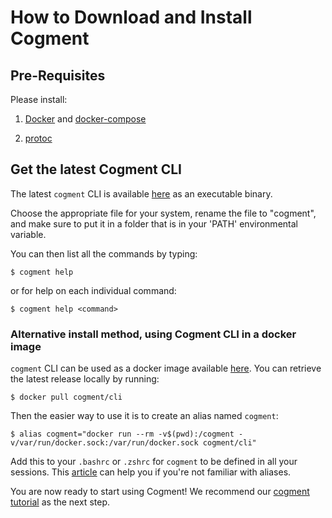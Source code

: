 # How to Download and Install Cogment

## Pre-Requisites

Please install:

1. [Docker](https://docs.docker.com/engine/install/) and [docker-compose](https://docs.docker.com/compose/install/)

2. [protoc](https://github.com/protocolbuffers/protobuf)

## Get the latest Cogment CLI

The latest `cogment` CLI is available [here](https://github.com/cogment/cogment-cli/releases/) as an executable binary.

Choose the appropriate file for your system, rename the file to "cogment", and make sure to put it in a folder that is in your 'PATH' environmental variable.

You can then list all the commands by typing:

```console
$ cogment help
```

or for help on each individual command:

```console
$ cogment help <command>
```

### Alternative install method, using Cogment CLI in a docker image

`cogment` CLI can be used as a docker image available [here](https://hub.docker.com/r/cogment/cli). You can retrieve the latest release locally by running:

```console
$ docker pull cogment/cli
```

Then the easier way to use it is to create an alias named `cogment`:

```console
$ alias cogment="docker run --rm -v$(pwd):/cogment -v/var/run/docker.sock:/var/run/docker.sock cogment/cli"
```

Add this to your `.bashrc` or `.zshrc` for `cogment` to be defined in all your sessions. This [article](https://shapeshed.com/unix-alias/) can help you if you're not familiar with aliases.

You are now ready to start using Cogment! We recommend our
[cogment tutorial](../cogment/tutorial/intro.md) as the next step.
